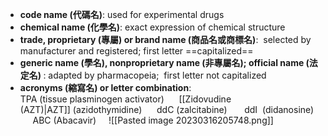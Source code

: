 + **code name (代碼名)**: 
	used for experimental drugs 
+ **chemical name (化學名)**: 
	exact expression of chemical structure
+ **trade, proprietary (專屬) or brand name ​(商品名或商標名)**: 
	selected by manufacturer and registered; ​first letter ==capitalized==
+ **generic name (學名), nonproprietary​ name (非專屬名); official name (法定名) ​**:
	adapted by pharmacopeia;  first letter not capitalized
+ **acronyms (縮寫名) or letter combination**:
	TPA (tissue plasminogen activator)​
     [[Zidovudine (AZT)|AZT]] (azidothymidine)​
     ddC (zalcitabine) ​
     ddI  (didanosine) ​
     ABC (Abacavir)
    ![[Pasted image 20230316205748.png]]
​